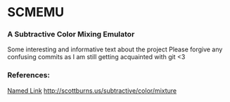 # SCMEMU #
### A Subtractive Color Mixing Emulator ###

Some interesting and informative text about the project
Please forgive any confusing commits as I am still getting acquainted with git <3

### References: ###
[Named Link](http://scottburns.us/subtractive/color/mixture "Subtractive Color Mixture Computation") http://scottburns.us/subtractive/color/mixture

